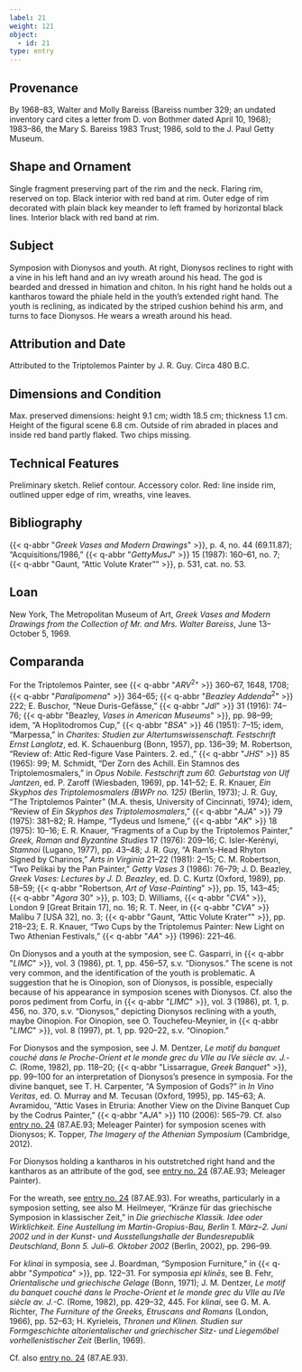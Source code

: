 ```yaml
---
label: 21
weight: 121
object:
  - id: 21
type: entry
---
```


## Provenance

By 1968–83, Walter and Molly Bareiss (Bareiss number 329; an undated inventory card cites a letter from D. von Bothmer dated April 10, 1968); 1983–86, the Mary S. Bareiss 1983 Trust; 1986, sold to the J. Paul Getty Museum.

## Shape and Ornament

Single fragment preserving part of the rim and the neck. Flaring rim, reserved on top. Black interior with red band at rim. Outer edge of rim decorated with plain black key meander to left framed by horizontal black lines. Interior black with red band at rim.

## Subject

Symposion with Dionysos and youth. At right, Dionysos reclines to right with a vine in his left hand and an ivy wreath around his head. The god is bearded and dressed in himation and chiton. In his right hand he holds out a kantharos toward the phiale held in the youth’s extended right hand. The youth is reclining, as indicated by the striped cushion behind his arm, and turns to face Dionysos. He wears a wreath around his head.

## Attribution and Date

Attributed to the Triptolemos Painter by J. R. Guy. Circa 480 B.C.

## Dimensions and Condition

Max. preserved dimensions: height 9.1 cm; width 18.5 cm; thickness 1.1 cm. Height of the figural scene 6.8 cm. Outside of rim abraded in places and inside red band partly flaked. Two chips missing.

## Technical Features

Preliminary sketch. Relief contour. Accessory color. Red: line inside rim, outlined upper edge of rim, wreaths, vine leaves.

## Bibliography

{{< q-abbr "*Greek Vases and Modern Drawings*" >}}, p. 4, no. 44 (69.11.87); “Acquisitions/1986,” {{< q-abbr "*GettyMusJ*" >}} 15 (1987): 160–61, no. 7; {{< q-abbr "Gaunt, “Attic Volute Krater”" >}}, p. 531, cat. no. 53.

## Loan

New York, The Metropolitan Museum of Art, *Greek Vases and Modern Drawings from the Collection of Mr. and Mrs. Walter Bareiss*, June 13–October 5, 1969.

## Comparanda

For the Triptolemos Painter, see {{< q-abbr "*ARV*<sup>2</sup>" >}} 360–67, 1648, 1708; {{< q-abbr "*Paralipomena*" >}} 364–65; {{< q-abbr "*Beazley Addenda*<sup>2</sup>" >}} 222; E. Buschor, “Neue Duris-Gefässe,” {{< q-abbr "*JdI*" >}} 31 (1916): 74–76; {{< q-abbr "Beazley, *Vases in American Museums*" >}}, pp. 98–99; idem, “A Hoplitodromos Cup,” {{< q-abbr "*BSA*" >}} 46 (1951): 7–15; idem, “Marpessa,” in *Charites: Studien zur Altertumswissenschaft. Festschrift Ernst Langlotz*, ed. K. Schauenburg (Bonn, 1957), pp. 136–39; M. Robertson, “Review of: Attic Red-figure Vase Painters. 2. ed.,” {{< q-abbr "*JHS*" >}} 85 (1965): 99; M. Schmidt, “Der Zorn des Achill. Ein Stamnos des Triptolemosmalers,” in *Opus Nobile. Festschrift zum 60. Geburtstag von Ulf Jantzen*, ed. P. Zaroff (Wiesbaden, 1969), pp. 141–52; E. R. Knauer, *Ein Skyphos des Triptolemosmalers (BWPr no. 125)* (Berlin, 1973); J. R. Guy, “The Triptolemos Painter” (M.A. thesis, University of Cincinnati, 1974); idem, “Review of *Ein Skyphos des Triptolemosmalers*,” {{< q-abbr "*AJA*" >}} 79 (1975): 381–82; R. Hampe, “Tydeus und Ismene,” {{< q-abbr "*AK*" >}} 18 (1975): 10–16; E. R. Knauer, “Fragments of a Cup by the Triptolemos Painter,” *Greek, Roman and Byzantine Studies* 17 (1976): 209–16; C. Isler-Kerényi, *Stamnoi* (Lugano, 1977), pp. 43–48; J. R. Guy, “A Ram’s-Head Rhyton Signed by Charinos,” *Arts in Virginia* 21–22 (1981): 2–15; C. M. Robertson, “Two Pelikai by the Pan Painter,” *Getty Vases 3* (1986): 76–79; J. D. Beazley, *Greek Vases: Lectures by J. D. Beazley*, ed. D. C. Kurtz (Oxford, 1989), pp. 58–59; {{< q-abbr "Robertson, *Art of Vase-Painting*" >}}, pp. 15, 143–45; {{< q-abbr "*Agora* 30" >}}, p. 103; D. Williams, {{< q-abbr "*CVA*" >}}, London 9 [Great Britain 17], no. 16; R. T. Neer, in {{< q-abbr "*CVA*" >}} Malibu 7 [USA 32], no. 3; {{< q-abbr "Gaunt, “Attic Volute Krater”" >}}, pp. 218–23; E. R. Knauer, “Two Cups by the Triptolemus Painter: New Light on Two Athenian Festivals,” {{< q-abbr "*AA*" >}} (1996): 221–46.

On Dionysos and a youth at the symposion, see C. Gasparri, in {{< q-abbr "*LIMC*" >}}, vol. 3 (1986), pt. 1, pp. 456–57, s.v. “Dionysos.” The scene is not very common, and the identification of the youth is problematic. A suggestion that he is Oinopion, son of Dionysos, is possible, especially because of his appearance in symposion scenes with Dionysos. Cf. also the poros pediment from Corfu, in {{< q-abbr "*LIMC*" >}}, vol. 3 (1986), pt. 1, p. 456, no. 370, s.v. “Dionysos,” depicting Dionysos reclining with a youth, maybe Oinopion. For Oinopion, see O. Touchefeu-Meynier, in {{< q-abbr "*LIMC*" >}}, vol. 8 (1997), pt. 1, pp. 920–22, s.v. “Oinopion.”

For Dionysos and the symposion, see J. M. Dentzer, *Le motif du banquet couché dans le Proche-Orient et le monde grec du VIIe au IVe siècle av. J.-C.* (Rome, 1982), pp. 118–20; {{< q-abbr "Lissarrague, *Greek Banquet*" >}}, pp. 99–100 for an interpretation of Dionysos’s presence in symposia. For the divine banquet, see T. H. Carpenter, “A Symposion of Gods?” in *In Vino Veritas*, ed. O. Murray and M. Tecusan (Oxford, 1995), pp. 145–63; A. Avramidou, “Attic Vases in Etruria: Another View on the Divine Banquet Cup by the Codrus Painter,” {{< q-abbr "*AJA*" >}} 110 (2006): 565–79. Cf. also [entry no. 24](/catalogue/24/) (87.AE.93; Meleager Painter) for symposion scenes with Dionysos; K. Topper, *The Imagery of the Athenian Symposium* (Cambridge, 2012).

For Dionysos holding a kantharos in his outstretched right hand and the kantharos as an attribute of the god, see [entry no. 24](/catalogue/24/) (87.AE.93; Meleager Painter).

For the wreath, see [entry no. 24](/catalogue/24/) (87.AE.93). For wreaths, particularly in a symposion setting, see also M. Heilmeyer, “Kränze für das griechische Symposion in klassischer Zeit,” in *Die griechische Klassik. Idee oder Wirklichkeit. Eine Austellung im Martin-Gropius-Bau, Berlin 1. März–2. Juni 2002 und in der Kunst- und Ausstellungshalle der Bundesrepublik Deutschland, Bonn 5. Juli–6. Oktober 2002* (Berlin, 2002), pp. 296–99.

For *klinai* in symposia, see J. Boardman, “Symposion Furniture,” in {{< q-abbr "*Sympotica*" >}}, pp. 122–31. For symposia *epi klinēs*, see B. Fehr, *Orientalische und griechische Gelage* (Bonn, 1971); J. M. Dentzer, *Le motif du banquet couché dans le Proche-Orient et le monde grec du VIIe au IVe siècle av. J.-C*. (Rome, 1982), pp. 429–32, 445. For *klinai*, see G. M. A. Richter, *The Furniture of the Greeks, Etruscans and Romans* (London, 1966), pp. 52–63; H. Kyrieleis, *Thronen und Klinen. Studien sur Formgeschichte altorientalischer und griechischer Sitz- und Liegemöbel vorhellenistischer Zeit* (Berlin, 1969).

Cf. also [entry no. 24](/catalogue/24/) (87.AE.93).
